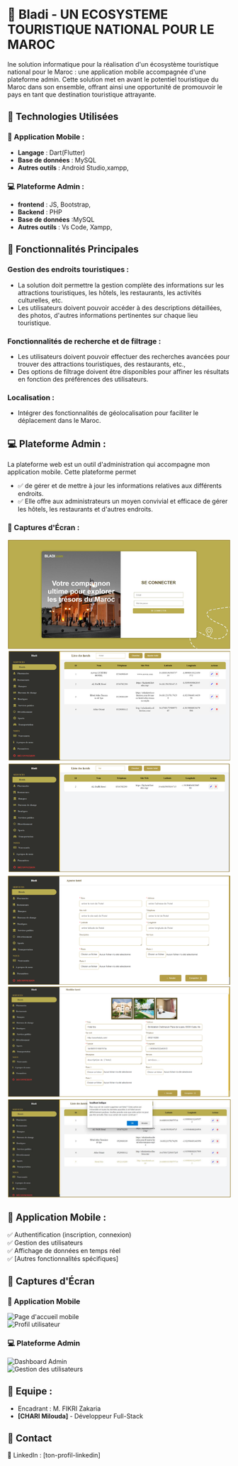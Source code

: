 # 📱 Bladi - UN ECOSYSTEME TOURISTIQUE NATIONAL POUR LE MAROC 
Ine solution informatique pour la réalisation d'un écosystème touristique national pour le Maroc : une application mobile  accompagnée d'une plateforme admin. Cette solution met en avant le potentiel touristique du Maroc dans son ensemble, offrant ainsi une opportunité de promouvoir le pays en tant que destination touristique attrayante. 
## 🚀 Technologies Utilisées

### 📱 Application Mobile :
- **Langage** :   Dart(Flutter) 
- **Base de données** :  MySQL
- **Autres outils** : Android Studio,xampp,

### 💻 Plateforme Admin :
- **frontend** :   JS, Bootstrap,
- **Backend** :   PHP
- **Base de données** :MySQL
- **Autres outils** : Vs Code, Xampp,
## 📌 Fonctionnalités Principales
### Gestion des endroits touristiques : 
- La solution doit permettre la gestion complète des informations sur les attractions touristiques, les hôtels, les restaurants, les activités culturelles, etc. 
- Les utilisateurs doivent pouvoir accéder à des descriptions détaillées, des photos, d'autres informations pertinentes sur chaque lieu touristique.
### Fonctionnalités de recherche et de filtrage :
- Les utilisateurs doivent pouvoir effectuer des recherches avancées pour trouver des attractions touristiques, des restaurants, etc.,  
- Des options de filtrage doivent être disponibles pour affiner les résultats en fonction des préférences des utilisateurs. 
### Localisation : 
- Intégrer des fonctionnalités de géolocalisation pour faciliter le déplacement dans le Maroc. 

## 💻 Plateforme Admin :
 La plateforme web est un outil d'administration qui accompagne mon application mobile. Cette plateforme permet 
- ✅ de gérer et de mettre à jour les informations relatives aux différents endroits. 
- ✅ Elle offre aux administrateurs un moyen convivial et efficace de gérer les hôtels, les 
restaurants et d'autres endroits. 
### 📸 Captures d'Écran : 
![pageConnexion](captures/connexion.png) 
![interfaceHotels](captures/hotels.png) 
![chercherHotel](captures/chercherHotel.png) 
![addHotel](captures/addHotel.png) 
![modifierHotel](captures/modifierHotel.png) 
![supprimerHotel](captures/supprimerHotel.png) 


## 📱 Application Mobile :
✅ Authentification (inscription, connexion)  
✅ Gestion des utilisateurs  
✅ Affichage de données en temps réel  
✅ [Autres fonctionnalités spécifiques]  

## 📸 Captures d'Écran

### 📱 Application Mobile
![Page d'accueil mobile](captures/home-mobile.png)  
![Profil utilisateur](captures/profile-mobile.png)  

### 💻 Plateforme Admin
![Dashboard Admin](captures/dashboard-admin.png)  
![Gestion des utilisateurs](captures/users-admin.png)  

## 👥 Equipe : 
- Encadrant : M. FIKRI Zakaria
- **[CHARI Milouda]** - Développeur Full-Stack  

## 📩 Contact
🔗 LinkedIn : [ton-profil-linkedin]  
